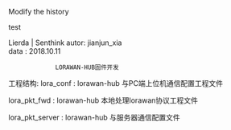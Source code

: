 Modify the history

test

Lierda |  Senthink
autor:  jianjun_xia              
data :  2018.10.11
                
                 LORAWAN-HUB固件开发

工程结构:
lora_conf       : lorawan-hub 与PC端上位机通信配置工程文件

lora_pkt_fwd    : lorawan-hub 本地处理lorawan协议工程文件

lora_pkt_server : lorawan-hub 与服务器通信配置文件


